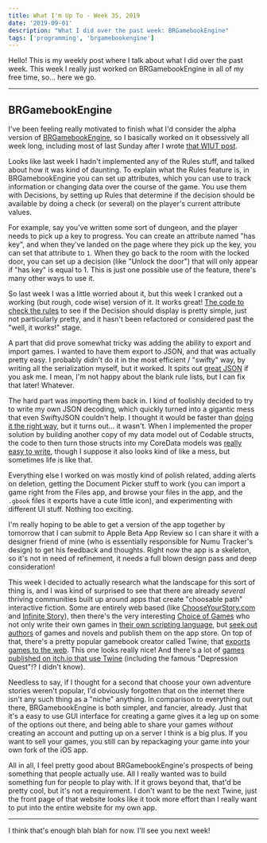 ```yaml
---
title: What I'm Up To - Week 35, 2019
date: '2019-09-01'
description: "What I did over the past week: BRGamebookEngine"
tags: ['programming', 'brgamebookengine']
---
```


Hello! This is my weekly post where I talk about what I did over the past week. This week I really just worked on BRGamebookEngine in all of my free time, so... here we go.

---

## BRGamebookEngine

I've been feeling really motivated to finish what I'd consider the alpha version of [BRGamebookEngine](https://github.com/amiantos/brgamebookengine), so I basically worked on it obsessively all week long, including most of last Sunday after I wrote [that WIUT post](/wiut-2019-week-35). 

Looks like last week I hadn't implemented any of the Rules stuff, and talked about how it was kind of daunting. To explain what the Rules feature is, in BRGamebookEngine you can set up attributes, which you can use to track information or changing data over the course of the game. You use them with Decisions, by setting up Rules that determine if the decision should be available by doing a check (or several) on the player's current attribute values.

For example, say you've written some sort of dungeon, and the player needs to pick up a key to progress. You can create an attribute named "has key", and when they've landed on the page where they pick up the key, you can set that attribute to `1`. When they go back to the room with the locked door, you can set up a decision (like "Unlock the door") that will only appear if "has key" is equal to 1. This is just one possible use of the feature, there's many other ways to use it.

So last week I was a little worried about it, but this week I cranked out a working (but rough, code wise) version of it. It works great! [The code to check the rules](https://github.com/amiantos/brgamebookengine/blob/a8ec7d0f52c84f62912954eabf8da3e7701db35e/BRGamebookEngine/Views/Playing/PlayPageViewController.swift#L60) to see if the Decision should display is pretty simple, just not particularly pretty, and it hasn't been refactored or considered past the "well, it works!" stage.

A part that did prove somewhat tricky was adding the ability to export and import games. I wanted to have them export to JSON, and that was actually pretty easy. I probably didn't do it in the most efficient / "swifty" way, by writing all the serialization myself, but it worked. It spits out [great JSON](https://gist.github.com/amiantos/2e22c0ca71d4d070051de154cb9d22f7) if you ask me. I mean, I'm not happy about the blank rule lists, but I can fix that later! Whatever.

The hard part was importing them back in. I kind of foolishly decided to try to write my own JSON decoding, which quickly turned into a gigantic mess that even SwiftyJSON couldn't help. I thought it would be faster than [doing it the right way](https://learnappmaking.com/codable-json-swift-how-to/), but it turns out... it wasn't. When I implemented the proper solution by building another copy of my data model out of Codable structs, the code to then turn those structs into my CoreData models was [really easy to write](https://github.com/amiantos/brgamebookengine/blob/a8ec7d0f52c84f62912954eabf8da3e7701db35e/BRGamebookEngine/Game%20Storage/CoreDataStore.swift#L65), though I suppose it also looks kind of like a mess, but sometimes life is like that.

Everything else I worked on was mostly kind of polish related, adding alerts on deletion, getting the Document Picker stuff to work (you can import a game right from the Files app, and browse your files in the app, and the `.gbook` files it exports have a cute little icon), and experimenting with different UI stuff. Nothing too exciting.

I'm really hoping to be able to get a version of the app together by tomorrow that I can submit to Apple Beta App Review so I can share it with a designer friend of mine (who is essentially responsible for Numu Tracker's design) to get his feedback and thoughts. Right now the app is a skeleton, so it's not in need of refinement, it needs a full blown design pass and deep consideration!

This week I decided to actually research what the landscape for this sort of thing is, and I was kind of surprised to see that there are already _several_ thriving communities built up around apps that create "choosable path" interactive fiction. Some are entirely web based (like [ChooseYourStory.com](https://chooseyourstory.com) and [Infinite Story](https://infinite-story.com)), then there's the very interesting [Choice of Games](https://www.choiceofgames.com) who not only write their own games in [their own scripting language](https://www.choiceofgames.com/make-your-own-games/choicescript-intro/), but [seek out authors](https://www.choiceofgames.com/looking-for-writers/) of games and novels and publish them on the app store. On top of that, there's a pretty popular gamebook creator called Twine, that [exports games to the web](https://twinery.org). This one looks really nice! And there's a lot of [games published on itch.io that use Twine](https://itch.io/games/tag-twine) (including the famous "Depression Quest"!? I didn't know).

Needless to say, if I thought for a second that choose your own adventure stories weren't popular, I'd obviously forgotten that on the internet there isn't any such thing as a "niche" anything. In comparison to everything out there, BRGamebookEngine is both simpler, and fancier, already. Just that it's a easy to use GUI interface for creating a game gives it a leg up on some of the options out there, and being able to share your games _without_ creating an account and putting up on a server I think is a big plus. If you want to sell your games, you still can by repackaging your game into your own fork of the iOS app.

All in all, I feel pretty good about BRGamebookEngine's prospects of being something that people actually use. All I really wanted was to build something fun for people to play with. If it grows beyond that, that'd be pretty cool, but it's not a requirement. I don't want to be the next Twine, just the front page of that website looks like it took more effort than I really want to put into the entire website for my own app.

---

I think that's enough blah blah for now. I'll see you next week!